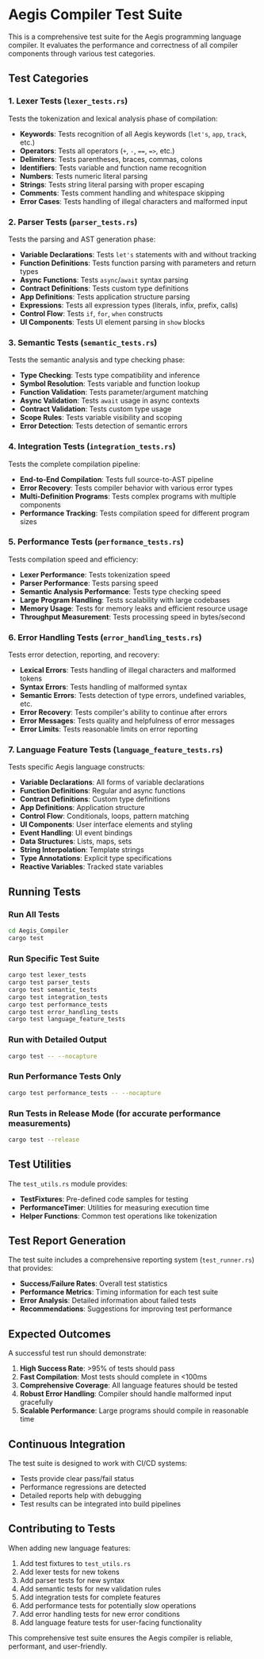 # Aegis Compiler Test Suite

This is a comprehensive test suite for the Aegis programming language compiler. It evaluates the performance and correctness of all compiler components through various test categories.

## Test Categories

### 1. Lexer Tests (`lexer_tests.rs`)
Tests the tokenization and lexical analysis phase of compilation:
- **Keywords**: Tests recognition of all Aegis keywords (`let's`, `app`, `track`, etc.)
- **Operators**: Tests all operators (`+`, `-`, `==`, `=>`, etc.)
- **Delimiters**: Tests parentheses, braces, commas, colons
- **Identifiers**: Tests variable and function name recognition
- **Numbers**: Tests numeric literal parsing
- **Strings**: Tests string literal parsing with proper escaping
- **Comments**: Tests comment handling and whitespace skipping
- **Error Cases**: Tests handling of illegal characters and malformed input

### 2. Parser Tests (`parser_tests.rs`)
Tests the parsing and AST generation phase:
- **Variable Declarations**: Tests `let's` statements with and without tracking
- **Function Definitions**: Tests function parsing with parameters and return types
- **Async Functions**: Tests `async`/`await` syntax parsing
- **Contract Definitions**: Tests custom type definitions
- **App Definitions**: Tests application structure parsing
- **Expressions**: Tests all expression types (literals, infix, prefix, calls)
- **Control Flow**: Tests `if`, `for`, `when` constructs
- **UI Components**: Tests UI element parsing in `show` blocks

### 3. Semantic Tests (`semantic_tests.rs`)
Tests the semantic analysis and type checking phase:
- **Type Checking**: Tests type compatibility and inference
- **Symbol Resolution**: Tests variable and function lookup
- **Function Validation**: Tests parameter/argument matching
- **Async Validation**: Tests `await` usage in async contexts
- **Contract Validation**: Tests custom type usage
- **Scope Rules**: Tests variable visibility and scoping
- **Error Detection**: Tests detection of semantic errors

### 4. Integration Tests (`integration_tests.rs`)
Tests the complete compilation pipeline:
- **End-to-End Compilation**: Tests full source-to-AST pipeline
- **Error Recovery**: Tests compiler behavior with various error types
- **Multi-Definition Programs**: Tests complex programs with multiple components
- **Performance Tracking**: Tests compilation speed for different program sizes

### 5. Performance Tests (`performance_tests.rs`)
Tests compilation speed and efficiency:
- **Lexer Performance**: Tests tokenization speed
- **Parser Performance**: Tests parsing speed
- **Semantic Analysis Performance**: Tests type checking speed
- **Large Program Handling**: Tests scalability with large codebases
- **Memory Usage**: Tests for memory leaks and efficient resource usage
- **Throughput Measurement**: Tests processing speed in bytes/second

### 6. Error Handling Tests (`error_handling_tests.rs`)
Tests error detection, reporting, and recovery:
- **Lexical Errors**: Tests handling of illegal characters and malformed tokens
- **Syntax Errors**: Tests handling of malformed syntax
- **Semantic Errors**: Tests detection of type errors, undefined variables, etc.
- **Error Recovery**: Tests compiler's ability to continue after errors
- **Error Messages**: Tests quality and helpfulness of error messages
- **Error Limits**: Tests reasonable limits on error reporting

### 7. Language Feature Tests (`language_feature_tests.rs`)
Tests specific Aegis language constructs:
- **Variable Declarations**: All forms of variable declarations
- **Function Definitions**: Regular and async functions
- **Contract Definitions**: Custom type definitions
- **App Definitions**: Application structure
- **Control Flow**: Conditionals, loops, pattern matching
- **UI Components**: User interface elements and styling
- **Event Handling**: UI event bindings
- **Data Structures**: Lists, maps, sets
- **String Interpolation**: Template strings
- **Type Annotations**: Explicit type specifications
- **Reactive Variables**: Tracked state variables

## Running Tests

### Run All Tests
```bash
cd Aegis_Compiler
cargo test
```

### Run Specific Test Suite
```bash
cargo test lexer_tests
cargo test parser_tests
cargo test semantic_tests
cargo test integration_tests
cargo test performance_tests
cargo test error_handling_tests
cargo test language_feature_tests
```

### Run with Detailed Output
```bash
cargo test -- --nocapture
```

### Run Performance Tests Only
```bash
cargo test performance_tests -- --nocapture
```

### Run Tests in Release Mode (for accurate performance measurements)
```bash
cargo test --release
```

## Test Utilities

The `test_utils.rs` module provides:
- **TestFixtures**: Pre-defined code samples for testing
- **PerformanceTimer**: Utilities for measuring execution time
- **Helper Functions**: Common test operations like tokenization

## Test Report Generation

The test suite includes a comprehensive reporting system (`test_runner.rs`) that provides:
- **Success/Failure Rates**: Overall test statistics
- **Performance Metrics**: Timing information for each test suite
- **Error Analysis**: Detailed information about failed tests
- **Recommendations**: Suggestions for improving test performance

## Expected Outcomes

A successful test run should demonstrate:

1. **High Success Rate**: >95% of tests should pass
2. **Fast Compilation**: Most tests should complete in <100ms
3. **Comprehensive Coverage**: All language features should be tested
4. **Robust Error Handling**: Compiler should handle malformed input gracefully
5. **Scalable Performance**: Large programs should compile in reasonable time

## Continuous Integration

The test suite is designed to work with CI/CD systems:
- Tests provide clear pass/fail status
- Performance regressions are detected
- Detailed reports help with debugging
- Test results can be integrated into build pipelines

## Contributing to Tests

When adding new language features:
1. Add test fixtures to `test_utils.rs`
2. Add lexer tests for new tokens
3. Add parser tests for new syntax
4. Add semantic tests for new validation rules
5. Add integration tests for complete features
6. Add performance tests for potentially slow operations
7. Add error handling tests for new error conditions
8. Add language feature tests for user-facing functionality

This comprehensive test suite ensures the Aegis compiler is reliable, performant, and user-friendly.